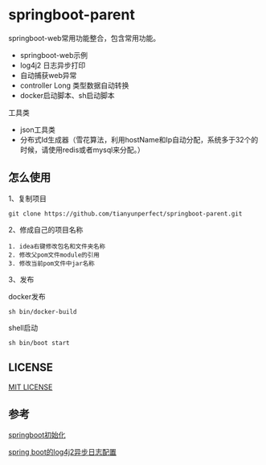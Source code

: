 # springboot-parent
springboot-web常用功能整合，包含常用功能。
- springboot-web示例
- log4j2 日志异步打印
- 自动捕获web异常
- controller Long 类型数据自动转换
- docker启动脚本、sh启动脚本

工具类
- json工具类
- 分布式Id生成器（雪花算法，利用hostName和Ip自动分配，系统多于32个的时候，请使用redis或者mysql来分配。）


## 怎么使用

1、复制项目
```shell script
git clone https://github.com/tianyunperfect/springboot-parent.git
```
2、修成自己的项目名称
```text
1. idea右键修改包名和文件夹名称
2. 修改父pom文件module的引用
3. 修改当前pom文件中jar名称
```
3、发布

docker发布
```text
sh bin/docker-build
```
shell启动
```text
sh bin/boot start
```

## LICENSE

[MIT LICENSE](https://github.com/tianyunperfect/springboot-parent/blob/master/LICENSE)

## 参考

[springboot初始化](https://www.yuque.com/tianyunperfect/ygzsw4/nmdmva)

[spring boot的log4j2异步日志配置](https://blog.csdn.net/u011493218/article/details/86607172)
